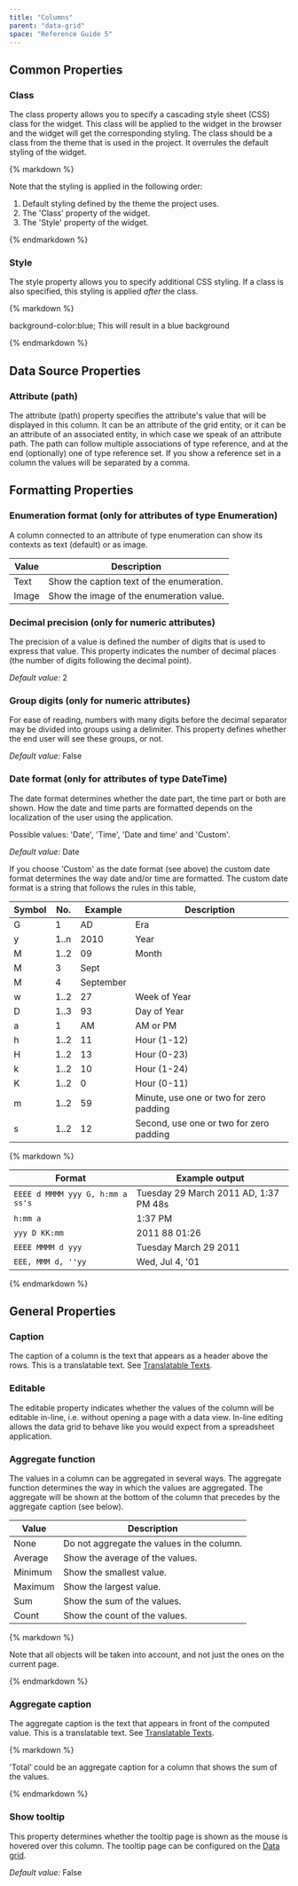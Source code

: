 ```yaml
---
title: "Columns"
parent: "data-grid"
space: "Reference Guide 5"
---
```

## Common Properties



### Class

The class property allows you to specify a cascading style sheet (CSS) class for the widget. This class will be applied to the widget in the browser and the widget will get the corresponding styling. The class should be a class from the theme that is used in the project. It overrules the default styling of the widget.

<div class="alert alert-warning">{% markdown %}

Note that the styling is applied in the following order:

1.  Default styling defined by the theme the project uses.
2.  The 'Class' property of the widget.
3.  The 'Style' property of the widget.

{% endmarkdown %}</div>

### Style

The style property allows you to specify additional CSS styling. If a class is also specified, this styling is applied _after_ the class.

<div class="alert alert-info">{% markdown %}

background-color:blue;
This will result in a blue background

{% endmarkdown %}</div>

## Data Source Properties

### Attribute (path)

The attribute (path) property specifies the attribute's value that will be displayed in this column. It can be an attribute of the grid entity, or it can be an attribute of an associated entity, in which case we speak of an attribute path. The path can follow multiple associations of type reference, and at the end (optionally) one of type reference set. If you show a reference set in a column the values will be separated by a comma.

## Formatting Properties

### Enumeration format (only for attributes of type Enumeration)

A column connected to an attribute of type enumeration can show its contexts as text (default) or as image.

<table><thead><tr><th class="confluenceTh">Value</th><th class="confluenceTh">Description</th></tr></thead><tbody><tr><td class="confluenceTd">Text</td><td class="confluenceTd">Show the caption text of the enumeration.</td></tr><tr><td class="confluenceTd">Image</td><td class="confluenceTd">Show the image of the enumeration value.</td></tr></tbody></table>

### Decimal precision (only for numeric attributes)

The precision of a value is defined the number of digits that is used to express that value. This property indicates the number of decimal places (the number of digits following the decimal point).

_Default value:_ 2

### Group digits (only for numeric attributes)

For ease of reading, numbers with many digits before the decimal separator may be divided into groups using a delimiter. This property defines whether the end user will see these groups, or not.

_Default value:_ False

### Date format (only for attributes of type DateTime)

The date format determines whether the date part, the time part or both are shown. How the date and time parts are formatted depends on the localization of the user using the application.

Possible values: 'Date', 'Time', 'Date and time' and 'Custom'.

_Default value:_ Date

If you choose 'Custom' as the date format (see above) the custom date format determines the way date and/or time are formatted. The custom date format is a string that follows the rules in this table,

<table><thead><tr><th class="confluenceTh">Symbol</th><th class="confluenceTh">No.</th><th class="confluenceTh">Example</th><th class="confluenceTh">Description</th></tr></thead><tbody><tr><td class="confluenceTd">G</td><td class="confluenceTd">1</td><td class="confluenceTd">AD</td><td class="confluenceTd">Era</td></tr><tr><td class="confluenceTd">y</td><td class="confluenceTd">1..n</td><td class="confluenceTd">2010</td><td class="confluenceTd">Year</td></tr><tr><td class="confluenceTd">M</td><td class="confluenceTd">1..2</td><td class="confluenceTd">09</td><td class="confluenceTd">Month</td></tr><tr><td class="confluenceTd">M</td><td class="confluenceTd">3</td><td class="confluenceTd">Sept</td></tr><tr><td class="confluenceTd">M</td><td class="confluenceTd">4</td><td class="confluenceTd">September</td></tr><tr><td class="confluenceTd">w</td><td class="confluenceTd">1..2</td><td class="confluenceTd">27</td><td class="confluenceTd">Week of Year</td></tr><tr><td class="confluenceTd">D</td><td class="confluenceTd">1..3</td><td class="confluenceTd">93</td><td class="confluenceTd">Day of Year</td></tr><tr><td class="confluenceTd">a</td><td class="confluenceTd">1</td><td class="confluenceTd">AM</td><td class="confluenceTd">AM or PM</td></tr><tr><td class="confluenceTd">h</td><td class="confluenceTd">1..2</td><td class="confluenceTd">11</td><td class="confluenceTd">Hour (1-12)</td></tr><tr><td class="confluenceTd">H</td><td class="confluenceTd">1..2</td><td class="confluenceTd">13</td><td class="confluenceTd">Hour (0-23)</td></tr><tr><td class="confluenceTd">k</td><td class="confluenceTd">1..2</td><td class="confluenceTd">10</td><td class="confluenceTd">Hour (1-24)</td></tr><tr><td class="confluenceTd">K</td><td class="confluenceTd">1..2</td><td class="confluenceTd">0</td><td class="confluenceTd">Hour (0-11)</td></tr><tr><td class="confluenceTd">m</td><td class="confluenceTd">1..2</td><td class="confluenceTd">59</td><td class="confluenceTd">Minute, use one or two for zero padding</td></tr><tr><td class="confluenceTd">s</td><td class="confluenceTd">1..2</td><td class="confluenceTd">12</td><td class="confluenceTd">Second, use one or two for zero padding</td></tr></tbody></table><div class="alert alert-info">{% markdown %}
<table><thead><tr><th class="confluenceTh">Format</th><th class="confluenceTh">Example output</th></tr></thead><tbody><tr><td class="confluenceTd"><code>EEEE d MMMM yyy G, h:mm a ss's</code></td><td class="confluenceTd">Tuesday 29 March 2011 AD, 1:37 PM 48s</td></tr><tr><td class="confluenceTd"><code>h:mm a</code></td><td class="confluenceTd">1:37 PM</td></tr><tr><td class="confluenceTd"><code>yyy D KK:mm</code></td><td class="confluenceTd">2011 88 01:26</td></tr><tr><td class="confluenceTd"><code>EEEE MMMM d yyy</code></td><td class="confluenceTd">Tuesday March 29 2011</td></tr><tr><td class="confluenceTd"><code>EEE, MMM d, ''yy</code></td><td class="confluenceTd">Wed, Jul 4, '01</td></tr></tbody></table>
{% endmarkdown %}</div>

## General Properties

### Caption

The caption of a column is the text that appears as a header above the rows. This is a translatable text. See [Translatable Texts](/refguide5/translatable-texts).

### Editable

The editable property indicates whether the values of the column will be editable in-line, i.e. without opening a page with a data view. In-line editing allows the data grid to behave like you would expect from a spreadsheet application.

### Aggregate function

The values in a column can be aggregated in several ways. The aggregate function determines the way in which the values are aggregated. The aggregate will be shown at the bottom of the column that precedes by the aggregate caption (see below).

<table><thead><tr><th class="confluenceTh">Value</th><th class="confluenceTh">Description</th></tr></thead><tbody><tr><td class="confluenceTd">None</td><td class="confluenceTd">Do not aggregate the values in the column.</td></tr><tr><td class="confluenceTd">Average</td><td class="confluenceTd">Show the average of the values.</td></tr><tr><td class="confluenceTd">Minimum</td><td class="confluenceTd">Show the smallest value.</td></tr><tr><td class="confluenceTd">Maximum</td><td class="confluenceTd">Show the largest value.</td></tr><tr><td class="confluenceTd">Sum</td><td class="confluenceTd">Show the sum of the values.</td></tr><tr><td class="confluenceTd">Count</td><td class="confluenceTd">Show the count of the values.</td></tr></tbody></table><div class="alert alert-warning">{% markdown %}

Note that all objects will be taken into account, and not just the ones on the current page.

{% endmarkdown %}</div>

### Aggregate caption

The aggregate caption is the text that appears in front of the computed value. This is a translatable text. See [Translatable Texts](/refguide5/translatable-texts).

<div class="alert alert-info">{% markdown %}

'Total' could be an aggregate caption for a column that shows the sum of the values.

{% endmarkdown %}</div>

### Show tooltip

This property determines whether the tooltip page is shown as the mouse is hovered over this column. The tooltip page can be configured on the [Data grid](/refguide5/data-grid).

_Default value:_ False
